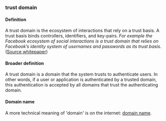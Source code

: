 ### trust domain

<h4>Definition</h4><p>A trust domain is the ecosystem of interactions that rely on a trust basis. A trust basis binds controllers, identifiers, and key-pairs. <em>For example the Facebook ecosystem of social interactions is a trust domain that relies on Facebook’s identity system of usernames and passwords as its trust basis.</em><br>(<a href="https://github.com/SmithSamuelM/Papers/blob/master/whitepapers/KERI_WP_2.x.web.pdf">Source whitepaper</a>)</p><h4>Broader definition</h4><p>A trust domain is a domain that the system trusts to authenticate users. In other words, if a user or application is authenticated by a trusted domain, this authentication is accepted by all domains that trust the authenticating domain.</p><h4>Domain name</h4><p>A more technical meaning of &#39;domain&#39; is on the internet: <a href="domain-name">domain name</a>. </p>